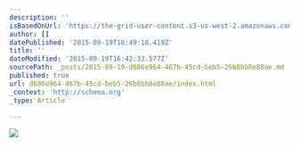 ```yaml
---
description: ''
isBasedOnUrl: 'https://the-grid-user-content.s3-us-west-2.amazonaws.com/60afc5b1-5077-4e3b-804e-d1b30a5e2104.jpg'
author: []
datePublished: '2015-09-19T16:49:18.419Z'
title: ''
dateModified: '2015-09-19T16:42:33.577Z'
sourcePath: _posts/2015-09-19-d686e964-467b-45cd-beb5-26b8bb8e80ae.md
published: true
url: d686e964-467b-45cd-beb5-26b8bb8e80ae/index.html
_context: 'http://schema.org'
_type: Article

---
```

![](https://the-grid-user-content.s3-us-west-2.amazonaws.com/60afc5b1-5077-4e3b-804e-d1b30a5e2104.jpg)
